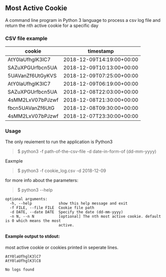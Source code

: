 ## Most Active Cookie

A command line program in Python 3 language to process a csv log file and return the nth active cookie for a specific day

### CSV file example

|cookie          |timestamp                |
|----------------|-------------------------|
|AtY0laUfhglK3lC7|2018-12-09T14:19:00+00:00|
|SAZuXPGUrfbcn5UA|2018-12-09T10:13:00+00:00|
|5UAVanZf6UtGyKVS|2018-12-09T07:25:00+00:00|
|AtY0laUfhglK3lC7|2018-12-09T06:19:00+00:00|
|SAZuXPGUrfbcn5UA|2018-12-08T22:03:00+00:00|
|4sMM2LxV07bPJzwf|2018-12-08T21:30:00+00:00|
|fbcn5UAVanZf6UtG|2018-12-08T09:30:00+00:00|
|4sMM2LxV07bPJzwf|2018-12-07T23:30:00+00:00|


### Usage

The only reuiement to run the application is Python3

> $ python3 -f path-of-the-csv-file -d date-in-form-of (dd-mm-yyyy)

Eaxmple
> $ python3 -f cookie_log.csv -d 2018-12-09

for more info about the parameters:

> $ python3 --help
```
optional arguments:
  -h, --help            show this help message and exit
  -f FILE, --file FILE  Cookie file path
  -d DATE, --date DATE  Specify the date (dd-mm-yyyy)
  -n N, --n N           [optional] The nth most active cookie. default is 0 which means the most
                        active.
```

#### Example output to stdout:
most active cookie or cookies printed in seperate lines.
``` 
AtY0laUfhglK3lC7 
AtY0laUfhglK3lC8
```

```
No logs found
```